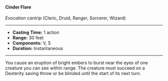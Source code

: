 #### Cinder Flare
*Evocation cantrip* (Cleric, Druid, Ranger, Sorcerer, Wizard)
___
- **Casting Time:** 1 action
- **Range:** 30 feet
- **Components:** V, S
- **Duration:** Instantaneous
---
You cause an eruption of bright embers to burst near the eyes of one creature you can see within range. The creature must succeed on a Dexterity saving throw or be blinded until the start of its next turn.

